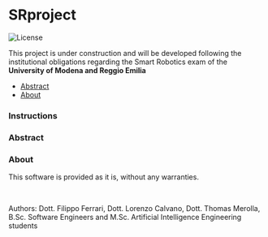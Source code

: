 # SRproject

 ![License](https://badgen.net/badge/license/GPL-3.0/red?icon=github)

<p>This project is under construction and will be developed following the institutional obligations regarding the Smart Robotics exam of the <b>University of Modena and Reggio Emilia</b></p>

* [Abstract](#Abstract)
* [About](#About)

### Instructions

### Abstract

 ### About
 <p>This software is provided as it is, without any warranties.</p> 
<br/>
<p>Authors: Dott. Filippo Ferrari, Dott. Lorenzo Calvano, Dott. Thomas Merolla, B.Sc. Software Engineers and M.Sc. Artificial Intelligence Engineering students</p>

